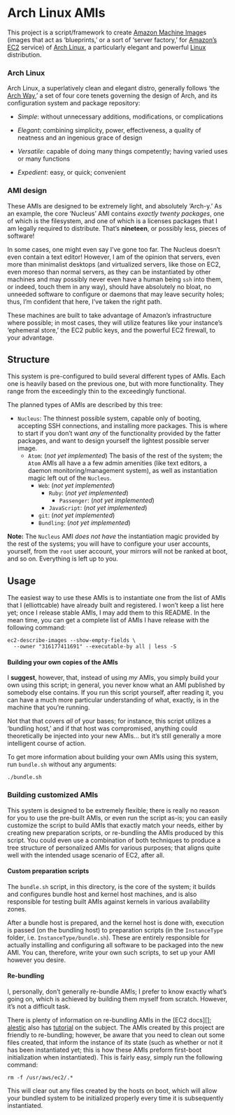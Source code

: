 Arch Linux AMIs
===============
This project is a script/framework to create [Amazon Machine Image][]s (images
that act as ‘blueprints,’ or a sort of ‘server factory,’ for [Amazon’s EC2][EC2]
service) of [Arch Linux][], a particularly elegant and powerful [Linux][]
distribution.

  [Amazon Machine Image]: <http://en.wikipedia.org/wiki/Amazon_Machine_Image>
    "Wikipedia on Amazon Machine Images"
  [EC2]: <http://aws.amazon.com/ec2/>
    "Amazon’s Elastic Compute Cloud service"
  [Arch Linux]: <http://wiki.archlinux.org/index.php/Arch_Linux>
    "The Arch Linux wiki"
  [Linux]: <http://en.wikipedia.org/wiki/Linux>
    "Wikipedia on the Linux kernel"

### Arch Linux
Arch Linux, a superlatively clean and elegant distro, generally follows ‘the
[Arch Way][],’ a set of four core tenets governing the design of Arch, and its
configuration system and package repository:

- *Simple*: without unnecessary additions, modifications, or complications
- *Elegant*: combining simplicity, power, effectiveness, a quality of neatness
  and an ingenious grace of design
- *Versatile*: capable of doing many things competently; having varied uses or
  many functions
- *Expedient*: easy, or quick; convenient

  [Arch Way]: <http://wiki.archlinux.org/index.php/The_Arch_Way_v2.0>
    "The Arch wiki on the Arch Way"

### AMI design
These AMIs are designed to be extremely light, and absolutely ‘Arch-y.’ As an
example, the core ‘Nucleus’ AMI contains *exactly twenty packages*, one of
which is the filesystem, and one of which is a licenses packages that I am
legally required to distribute. That’s **nineteen**, or possibly less, pieces
of software!

In some cases, one might even say I’ve gone too far. The Nucleus doesn’t even
contain a text editor! However, I am of the opinion that servers, even more
than minimalist desktops (and virtualized servers, like those on EC2, even
moreso than normal servers, as they can be instantiated by other machines and
may possibly never even have a human being `ssh` into them, or indeed, touch
them in any way), should have absolutely no bloat, no unneeded software to
configure or daemons that may leave security holes; thus, I’m confident that
here, I’ve taken the right path.

These machines are built to take advantage of Amazon’s infrastructure
where possible; in most cases, they will utilize features like your instance’s
‘ephemeral store,’ the EC2 public keys, and the powerful EC2 firewall, to your
advantage.

Structure
---------
This system is pre-configured to build several different types of AMIs. Each
one is heavily based on the previous one, but with more functionality. They
range from the exceedingly thin to the exceedingly functional.

The planned types of AMIs are described by this tree:

- `Nucleus`: The thinnest possible system, capable only of booting, accepting
  SSH connections, and installing more packages. This is where to start if you
  don’t want *any* of the functionality provided by the fatter packages, and
  want to design yourself the lightest possible server image.
  - `Atom`: (*not yet implemented*) The basis of the rest of the system; the
    `Atom` AMIs all have a a few admin amenities (like text editors, a daemon
    monitoring/management system), as well as instantiation magic left out of
    the `Nucleus`.
    - `Web`: (*not yet implemented*)
      - `Ruby`: (*not yet implemented*)
        - `Passenger`: (*not yet implemented*)
      - `JavaScript`: (*not yet implemented*)
    - `git`: (*not yet implemented*)
    - `Bundling`: (*not yet implemented*)

**Note:** The `Nucleus` AMI *does not have* the instantiation magic provided
by the rest of the systems; you will have to configure your user accounts,
yourself, from the `root` user account, your mirrors will not be ranked at
boot, and so on. Everything is left up to you.

Usage
-----
The easiest way to use these AMIs is to instantiate one from the list of AMIs
that I (elliottcable) have already built and registered. I won’t keep a list
here yet; once I release stable AMIs, I may add them to this README. In the
mean time, you can get a complete list of AMIs I have release with the
following command:

    ec2-describe-images --show-empty-fields \
      --owner "316177411691" --executable-by all | less -S

#### Building your own copies of the AMIs
I **suggest**, however, that, instead of using *my* AMIs, you simply build
your own using this script; in general, you never know what an AMI published
by somebody else contains. If you run this script yourself, after reading it,
you can have a much more particular understanding of what, exactly, is in the
machine that you’re running.

Not that that covers *all* of your bases; for instance, this script utilizes
a ‘bundling host,’ and if that host was compromised, anything could
theoretically be injected into your new AMIs… but it’s still generally a more
intelligent course of action.

To get more information about building your own AMIs using this system, run
`bundle.sh` without any arguments:

    ./bundle.sh

### Building customized AMIs
This system is designed to be extremely flexible; there is really no reason
for you to use the pre-built AMIs, or even run the script as-is; you can
easily customize the script to build AMIs that exactly match your needs,
either by creating new preparation scripts, or re-bundling the AMIs produced
by this script. You could even use a combination of both techniques to produce
a tree structure of personalized AMIs for various purposes; that aligns quite
well with the intended usage scenario of EC2, after all.

#### Custom preparation scripts
The `bundle.sh` script, in this directory, is the core of the system; it
builds and configures bundle host and kernel host machines, and is also
responsible for testing built AMIs against kernels in various availability
zones.

After a bundle host is prepared, and the kernel host is done with, execution
is passed (on the bundling host) to preparation scripts (in the `InstanceType`
folder, i.e. `InstanceType/bundle.sh`). These are entirely responsible for
actually installing and configuring all software to be packaged into the new
AMI. You can, therefore, write your own such scripts, to set up your AMI
however you desire.

#### Re-bundling
I, personally, don’t generally re-bundle AMIs; I prefer to know exactly what’s
going on, which is achieved by building them myself from scratch. However,
it’s not a difficult task.

There is plenty of information on re-bundling AMIs in the [EC2 docs][];
[alestic][] also has [tutorial][] on the subject. The AMIs created by this
project are friendly to re-bundling; however, be aware that you need to clean
out some files created, that inform the instance of its state (such as
whether or not it has been instantiated yet; this is how these AMIs preform
first-boot initialization when instantiated). This is fairly easy, simply run
the following command:

    rm -f /usr/aws/ec2/.*

This will clear out any files created by the hosts on boot, which will allow
your bundled system to be initialized properly every time it is subsequently
instantiated.

  [EC2 documentation]: <http://docs.amazonwebservices.com/AWSEC2/latest/DeveloperGuide/index.html?ami-from-existing-image.html>
    "Re-bundling instructions from EC2’s Developer Guide"
  [alestic]: <http://alestic.com/blog/>
    "An interesting blog on EC2"
  [tutorial]: <http://alestic.com/2009/06/ec2-ami-bundle>
    "alestic’s re-bundling tutorial"
